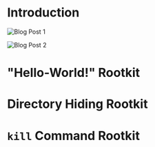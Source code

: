 # Introduction

![Blog Post 1](https://xcellerator.github.io/posts/linux_rootkits_01/)

![Blog Post 2](https://xcellerator.github.io/posts/linux_rootkits_02/)

# "Hello-World!" Rootkit
# Directory Hiding Rootkit
# `kill` Command Rootkit
